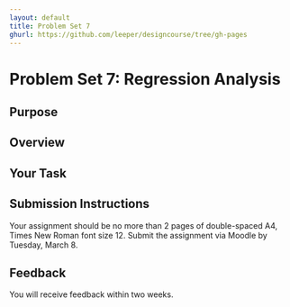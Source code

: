 ```yaml
---
layout: default
title: Problem Set 7
ghurl: https://github.com/leeper/designcourse/tree/gh-pages
---
```


# Problem Set 7: Regression Analysis #

## Purpose ##

## Overview ##

## Your Task ##

## Submission Instructions ##

Your assignment should be no more than 2 pages of double-spaced A4, Times New Roman font size 12. Submit the assignment via Moodle by Tuesday, March 8.

## Feedback ##

You will receive feedback within two weeks.

